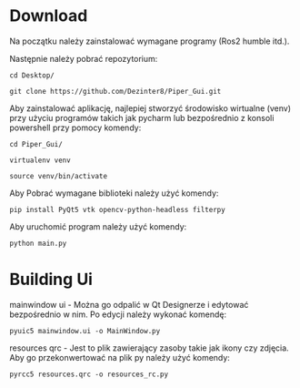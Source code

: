 # Download

Na początku należy zainstalować wymagane programy (Ros2 humble itd.).

Następnie należy pobrać repozytorium:

```
cd Desktop/

git clone https://github.com/Dezinter8/Piper_Gui.git
```

Aby zainstalować aplikację, najlepiej stworzyć środowisko wirtualne (venv) przy użyciu programów takich jak pycharm lub bezpośrednio z konsoli powershell przy pomocy komendy:

```
cd Piper_Gui/

virtualenv venv

source venv/bin/activate
```

Aby Pobrać wymagane biblioteki należy użyć komendy:

```
pip install PyQt5 vtk opencv-python-headless filterpy
```

Aby uruchomić program należy użyć komendy:

```
python main.py
```

# Building Ui

mainwindow ui - Można go odpalić w Qt Designerze i edytować bezpośrednio w nim. Po edycji należy wykonać komendę:

```
pyuic5 mainwindow.ui -o MainWindow.py
```

resources qrc - Jest to plik zawierający zasoby takie jak ikony czy zdjęcia. Aby go przekonwertować na plik py należy użyć komendy:

```
pyrcc5 resources.qrc -o resources_rc.py
```
